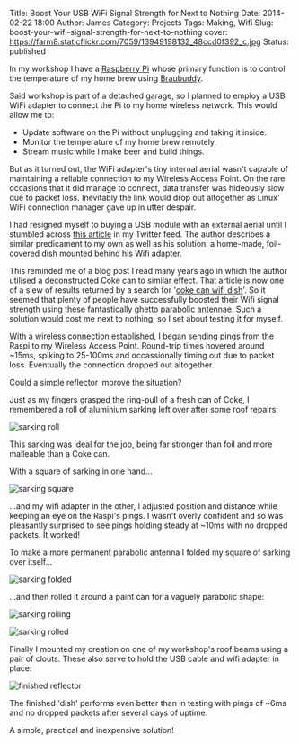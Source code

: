 Title: Boost Your USB WiFi Signal Strength for Next to Nothing 
Date: 2014-02-22 18:00
Author: James 
Category: Projects
Tags: Making, Wifi
Slug: boost-your-wifi-signal-strength-for-next-to-nothing
cover: https://farm8.staticflickr.com/7059/13949198132_48ccd0f392_c.jpg
Status: published 

In my workshop I have a [Raspberry Pi][raspberry pi] whose primary function is to control the temperature of my home brew using [Braubuddy][braubuddy].

Said workshop is part of a detached garage, so I planned to employ a USB WiFi adapter to connect the Pi to my home wireless network. This would allow me to:

* Update software on the Pi without unplugging and taking it inside.
* Monitor the temperature of my home brew remotely.
* Stream music while I make beer and build things.

But as it turned out, the WiFi adapter's tiny internal aerial wasn't capable of maintaining a reliable connection to my Wireless Access Point. On the rare occasions that it did manage to connect, data transfer was hideously slow due to packet loss. Inevitably the link would drop out altogether as Linux' WiFi connection manager gave up in utter despair.

I had resigned myself to buying a USB module with an external aerial until I stumbled across [this article][wooden dish] in my Twitter feed. The author describes a similar predicament to my own as well as his solution: a home-made, foil-covered dish mounted behind his Wifi adapter.

<!-- PELICAN_END_SUMMARY -->

This reminded me of a blog post I read many years ago in which the author utilised a deconstructed Coke can to similar effect. That article is now one of a slew of results returned by a search for '[coke can wifi dish][can dish]'. So it seemed that plenty of people have successfully boosted their Wifi signal strength using these fantastically ghetto [parabolic antennae]. Such a solution would cost me next to nothing, so I set about testing it for myself.

With a wireless connection established, I began sending [pings][ping] from the Raspi to my Wireless Access Point. Round-trip times hovered around ~15ms, spiking to 25-100ms and occassionally timing out due to packet loss. Eventually the connection dropped out altogether.

Could a simple reflector improve the situation?

Just as my fingers grasped the ring-pull of a fresh can of Coke, I remembered a roll of aluminium sarking left over after some roof repairs:

![sarking roll][sarking roll]

This sarking was ideal for the job, being far stronger than foil and more malleable than a Coke can.

With a square of sarking in one hand...

![sarking square][sarking square]

...and my wifi adapter in the other, I adjusted position and distance while keeping an eye on the Raspi's pings. I wasn't overly confident and so was pleasantly surprised to see pings holding steady at ~10ms with no dropped packets. It worked!

To make a more permanent parabolic antenna I folded my square of sarking over itself...

![sarking folded][sarking folded]

...and then rolled it around a paint can for a vaguely parabolic shape:

![sarking rolling][sarking rolling]

![sarking rolled][sarking rolled]

Finally I mounted my creation on one of my workshop's roof beams using a pair of clouts. These also serve to hold the USB cable and wifi adapter in place:

![finished reflector][finished reflector]

The finished 'dish' performs even better than in testing with pings of ~6ms and no dropped packets after several days of uptime.

A simple, practical and inexpensive solution!

[raspberry pi]: http://raspberrypi.org
[braubuddy]: https://github.com/amorphic/braubuddy
[wooden dish]: https://woodgears.ca/misc/wifi_dish.html
[can dish]: https://www.google.com.au/search?q=coke+can+wifi+dish
[parabolic antennae]: http://en.wikipedia.org/wiki/Parabolic_antenna
[ping]: http://en.wikipedia.org/wiki/Ping
[sarking]: http://en.wikipedia.org/wiki/Sarking
[sarking roll]: https://farm8.staticflickr.com/7305/13949159192_6853019766_c.jpg
[sarking square]: https://farm6.staticflickr.com/5022/13949169292_bf8f18f9ea_c.jpg
[sarking folded]: https://farm8.staticflickr.com/7375/13949155161_3cbf6296f1_c.jpg
[sarking rolling]: https://farm3.staticflickr.com/2939/13949184341_26a378ff27_c.jpg
[sarking rolled]: https://farm8.staticflickr.com/7095/13949194161_074668ebc5_c.jpg
[finished reflector]: https://farm8.staticflickr.com/7059/13949198132_48ccd0f392_c.jpg

